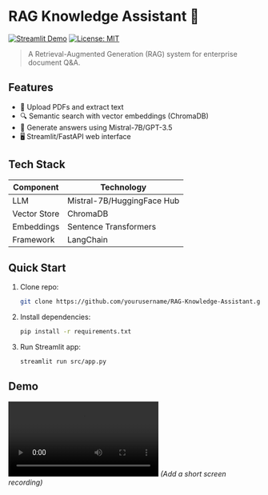 # RAG Knowledge Assistant 🚀

[![Streamlit Demo](https://static.streamlit.io/badges/streamlit_badge_black_white.svg)](https://your-demo-link.streamlit.app/)
[![License: MIT](https://img.shields.io/badge/License-MIT-yellow.svg)](https://opensource.org/licenses/MIT)

> A Retrieval-Augmented Generation (RAG) system for enterprise document Q&A.

## Features
- 📂 Upload PDFs and extract text
- 🔍 Semantic search with vector embeddings (ChromaDB)
- 💬 Generate answers using Mistral-7B/GPT-3.5
- 🖥️ Streamlit/FastAPI web interface

## Tech Stack
| Component       | Technology |
|----------------|------------|
| LLM            | Mistral-7B/HuggingFace Hub |
| Vector Store   | ChromaDB   |
| Embeddings     | Sentence Transformers |
| Framework      | LangChain  |

## Quick Start
1. Clone repo:
   ```bash
   git clone https://github.com/yourusername/RAG-Knowledge-Assistant.git
   ```
2. Install dependencies:
   ```bash
   pip install -r requirements.txt
   ```
3. Run Streamlit app:
   ```bash
   streamlit run src/app.py
   ```

## Demo
![Demo GIF](assets/Demo.mov) *(Add a short screen recording)*
